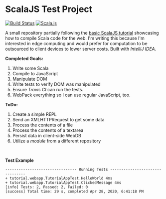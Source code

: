 # ScalaJS Test Project

[![Build Status](https://travis-ci.org/RyanFleck/ScalaJS.svg?branch=master)](https://travis-ci.org/RyanFleck/ScalaJS)
[![Scala.js](https://www.scala-js.org/assets/badges/scalajs-1.0.0.svg)](https://www.scala-js.org)


A small repository partially following the [basic ScalaJS tutorial](https://www.scala-js.org/doc/tutorial/basic/)
showcasing how to compile Scala code for the web. I'm writing this because I'm
interested in edge computing and would prefer for computation to be outsourced
to client devices to lower server costs. Built with *IntelliJ IDEA*.

**Completed Goals:**

1. Write some Scala
1. Compile to JavaScript
1. Manipulate DOM
1. Write tests to verify DOM was manipulated
1. Ensure *Travis CI* can run the tests.
1. WebPack everything so I can use regular JavaScript, too.


**ToDo:**

1. Create a simple REPL
1. Send an XMLHTTPRequest to get some data
1. Process the contents of a file
1. Process the contents of a textarea
1. Persist data in client-side WebDB
1. Utilize a *module* from a different repository

<br />

**Test Example**

```
-------------------------------- Running Tests --------------------------------
+ tutorial.webapp.TutorialAppTest.HelloWorld 4ms  
+ tutorial.webapp.TutorialAppTest.ClickedMessage 4ms  
[info] Tests: 2, Passed: 2, Failed: 0
[success] Total time: 29 s, completed Apr 28, 2020, 6:41:18 PM
```